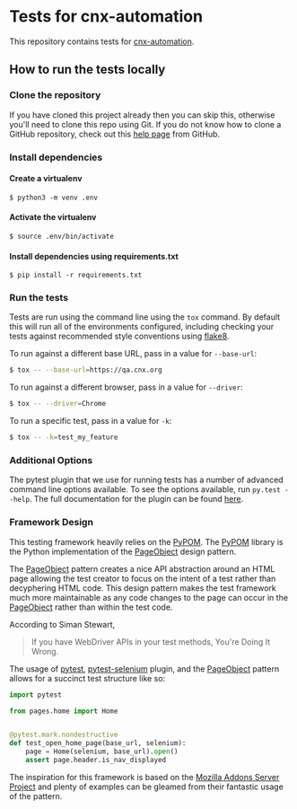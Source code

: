 # Tests for cnx-automation
This repository contains tests for [cnx-automation](https://qa.cnx.org).

## How to run the tests locally

### Clone the repository

If you have cloned this project already then you can skip this, otherwise you'll
need to clone this repo using Git. If you do not know how to clone a GitHub
repository, check out this [help page][git-clone] from GitHub.

### Install dependencies

#### Create a virtualenv

    $ python3 -m venv .env

#### Activate the virtualenv

    $ source .env/bin/activate

#### Install dependencies using requirements.txt

    $ pip install -r requirements.txt

### Run the tests

Tests are run using the command line using the `tox` command. By default this
will run all of the environments configured, including checking your tests against
recommended style conventions using [flake8][flake8].

To run against a different base URL, pass in a value for `--base-url`:

```bash
$ tox -- --base-url=https://qa.cnx.org
```

To run against a different browser, pass in a value for `--driver`:

```bash
$ tox -- --driver=Chrome
```

To run a specific test, pass in a value for `-k`:

```bash
$ tox -- -k=test_my_feature
```

### Additional Options

The pytest plugin that we use for running tests has a number of advanced
command line options available. To see the options available, run
`py.test --help`. The full documentation for the plugin can be found
[here][pytest-selenium].

### Framework Design

This testing framework heavily relies on the [PyPOM][pypom]. The [PyPOM][pypom]
library is the Python implementation of the [PageObject][pageobject] design pattern.

The [PageObject][pageobject] pattern creates a nice API abstraction around
an HTML page allowing the test creator to focus on the intent of a test
rather than decyphering HTML code. This design pattern makes the test framework
much more maintainable as any code changes to the page can occur in the
[PageObject][pageobject] rather than within the test code.

According to Siman Stewart,

> If you have WebDriver APIs in your test methods, You're Doing It Wrong.

The usage of [pytest][pytest], [pytest-selenium][pytest-selenium] plugin,
and the [PageObject][pageobject] pattern allows for a succinct test structure
like so:

```python
import pytest

from pages.home import Home


@pytest.mark.nondestructive
def test_open_home_page(base_url, selenium):
    page = Home(selenium, base_url).open()
    assert page.header.is_nav_displayed
```

The inspiration for this framework is based on the [Mozilla Addons Server Project][mozilla]
and plenty of examples can be gleamed from their fantastic usage of the
pattern.

[git-clone]: https://help.github.com/articles/cloning-a-repository/
[python]: https://www.python.org/downloads/
[flake8]: http://flake8.readthedocs.io/
[pytest-selenium]: http://pytest-selenium.readthedocs.org/
[pypom]: https://pypom.readthedocs.io/en/latest/user_guide.html#regions
[pageobject]: https://martinfowler.com/bliki/PageObject.html
[pytest]: https://docs.pytest.org/en/latest/
[mozilla]: https://github.com/mozilla/addons-server

